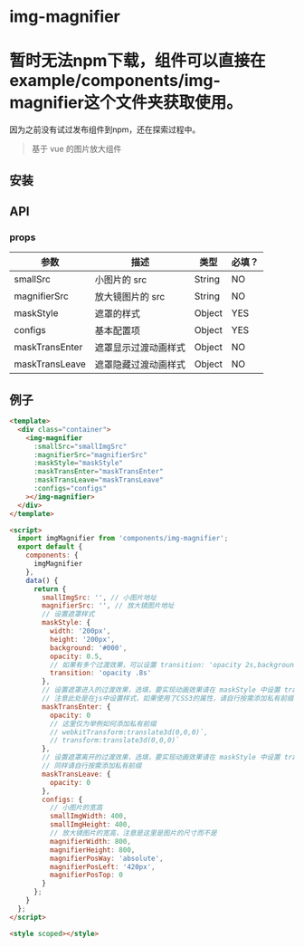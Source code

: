 # img-magnifier

# 暂时无法npm下载，组件可以直接在example/components/img-magnifier这个文件夹获取使用。

因为之前没有试过发布组件到npm，还在探索过程中。


> 基于 vue 的图片放大组件

## 安装

## API

### props

| 参数           | 描述                 | 类型   | 必填？ |
| -------------- | -------------------- | ------ | ------ |
| smallSrc       | 小图片的 src         | String | NO    |
| magnifierSrc   | 放大镜图片的 src     | String | NO    |
| maskStyle      | 遮罩的样式           | Object | YES    |
| configs        | 基本配置项           | Object | YES    |
| maskTransEnter | 遮罩显示过渡动画样式 | Object | NO     |
| maskTransLeave | 遮罩隐藏过渡动画样式 | Object | NO     |

## 例子

```html
<template>
  <div class="container">
    <img-magnifier
      :smallSrc="smallImgSrc"
      :magnifierSrc="magnifierSrc"
      :maskStyle="maskStyle"
      :maskTransEnter="maskTransEnter"
      :maskTransLeave="maskTransLeave"
      :configs="configs"
    ></img-magnifier>
  </div>
</template>

<script>
  import imgMagnifier from 'components/img-magnifier';
  export default {
    components: {
      imgMagnifier
    },
    data() {
      return {
        smallImgSrc: '', // 小图片地址
        magnifierSrc: '', // 放大镜图片地址
        // 设置遮罩样式
        maskStyle: {
          width: '200px',
          height: '200px',
          background: '#000',
          opacity: 0.5,
          // 如果有多个过渡效果，可以设置 transition: 'opacity 2s,background 2s' ，请勿设置为：transition: 'all .8s' ，这将会影响组件的实现。
          transition: 'opacity .8s'
        },
        // 设置遮罩进入的过渡效果，选填，要实现动画效果请在 maskStyle 中设置 transition
        // 注意此处是在js中设置样式，如果使用了CSS3的属性，请自行按需添加私有前缀
        maskTransEnter: {
          opacity: 0
          // 这里仅为举例如何添加私有前缀
          // webkitTransform:translate3d(0,0,0)`,
          // transform:translate3d(0,0,0)`
        },
        // 设置遮罩离开的过渡效果，选填，要实现动画效果请在 maskStyle 中设置 transition
        // 同样请自行按需添加私有前缀
        maskTransLeave: {
          opacity: 0
        },
        configs: {
          // 小图片的宽高
          smallImgWidth: 400,
          smallImgHeight: 400,
          // 放大镜图片的宽高，注意是这里是图片的尺寸而不是
          magnifierWidth: 800,
          magnifierHeight: 800,
          magnifierPosWay: 'absolute',
          magnifierPosLeft: '420px',
          magnifierPosTop: 0
        }
      };
    }
  };
</script>

<style scoped></style>
```
